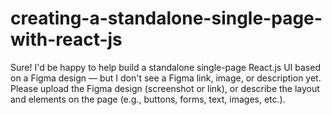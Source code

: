 # creating-a-standalone-single-page-with-react-js
Sure! I'd be happy to help build a standalone single-page React.js UI based on a Figma design — but I don't see a Figma link, image, or description yet. Please upload the Figma design (screenshot or link), or describe the layout and elements on the page (e.g., buttons, forms, text, images, etc.).
